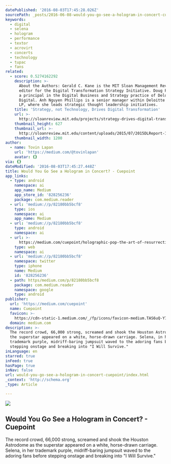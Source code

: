 ```yaml
---
datePublished: '2016-08-03T17:45:28.026Z'
sourcePath: _posts/2016-06-08-would-you-go-see-a-hologram-in-concert-cuepoint.md
keywords:
  - digital
  - selena
  - hologram
  - performance
  - textor
  - acrovirt
  - concerts
  - technology
  - tupac
  - fans
related:
  - score: 0.5274162292
    description: >-
      About the Authors: Gerald C. Kane is the MIT Sloan Management Review guest
      editor for the Digital Transformation Strategy Initiative. Doug Palmer is
      a principal in the Digital Business and Strategy practice of Deloitte
      Digital. Anh Nguyen Phillips is a senior manager within Deloitte Services
      LP, where she leads strategic thought leadership initiatives.
    title: 'Strategy, not Technology, Drives Digital Transformation'
    url: >-
      http://sloanreview.mit.edu/projects/strategy-drives-digital-transformation/
    thumbnail_height: 627
    thumbnail_url: >-
      http://sloanreview.mit.edu/content/uploads/2015/07/2015DLReport-1200-1200x627.jpg
    thumbnail_width: 1200
author:
  - name: Tovin Lapan
    url: 'https://medium.com/@tovinlapan'
    avatar: {}
via: {}
dateModified: '2016-08-03T17:45:27.448Z'
title: Would You Go See a Hologram in Concert? - Cuepoint
app_links:
  - type: android
    namespace: ai
    app_name: Medium
    app_store_id: '828256236'
    package: com.medium.reader
  - url: 'medium://p/82180bb5bcf8'
    type: ios
    namespace: ai
    app_name: Medium
  - url: 'medium://p/82180bb5bcf8'
    type: android
    namespace: ai
  - url: >-
      https://medium.com/cuepoint/holographic-pop-the-art-of-resurrecting-the-dead-82180bb5bcf8
    type: web
    namespace: ai
  - url: 'medium://p/82180bb5bcf8'
    namespace: twitter
    type: iphone
    name: Medium
    id: '828256236'
  - path: https/medium.com/p/82180bb5bcf8
    package: com.medium.reader
    namespace: google
    type: android
publisher:
  url: 'https://medium.com/cuepoint'
  name: Cuepoint
  favicon: >-
    https://cdn-static-1.medium.com/_/fp/icons/favicon-medium.TAS6uQ-Y7kcKgi0xjcYHXw.ico
  domain: medium.com
description: >-
  The record crowd, 66,000 strong, screamed and shook the Houston Astrodome as
  the superstar appeared on a white, horse-drawn carriage. Selena, in her
  trademark purple, midriff-baring jumpsuit waved to the adoring fans before
  stepping onstage and breaking into "I Will Survive."
inLanguage: en
starred: true
inFeed: true
hasPage: true
inNav: false
url: would-you-go-see-a-hologram-in-concert-cuepoint/index.html
_context: 'http://schema.org'
_type: Article

---
```

<article style=""><img src="https://s3-us-west-2.amazonaws.com/the-grid-img/p/097774cd3865b16df784478b04cbce4913c077f2.png" /><h1>Would You Go See a Hologram in Concert? - Cuepoint</h1><p>The record crowd, 66,000 strong, screamed and shook the Houston Astrodome as the superstar appeared on a white, horse-drawn carriage. Selena, in her trademark purple, midriff-baring jumpsuit waved to the adoring fans before stepping onstage and breaking into "I Will Survive."</p></article>